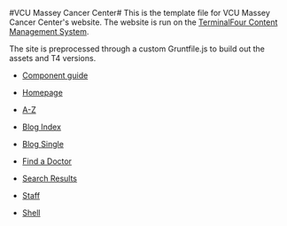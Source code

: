#VCU Massey Cancer Center#
This is the template file for VCU Massey Cancer Center's website. The website is run on the [TerminalFour Content Management System](http://www.terminalfour.com/).

The site is preprocessed through a custom Gruntfile.js to build out the assets and T4 versions.

*	[Component guide](templates/index.html)  
*	[Homepage](templates/home.html) 
*	[A-Z](templates/a-z.html) 
*	[Blog Index](templates/blog-index.html) 
*	[Blog Single](templates/blog.html) 
*	[Find a Doctor](templates/find-a-doctor.html) 
*	[Search Results](templates/search-results.html)
*	[Staff](templates/staff.html) 

*	[Shell](templates/shell.html) 